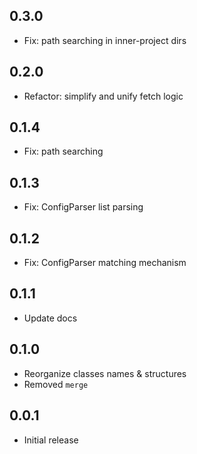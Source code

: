 ## 0.3.0

- Fix: path searching in inner-project dirs

## 0.2.0

- Refactor: simplify and unify fetch logic

## 0.1.4

- Fix: path searching

## 0.1.3

- Fix: ConfigParser list parsing

## 0.1.2

- Fix: ConfigParser matching mechanism

## 0.1.1

- Update docs

## 0.1.0

- Reorganize classes names & structures
- Removed `merge`

## 0.0.1

- Initial release
